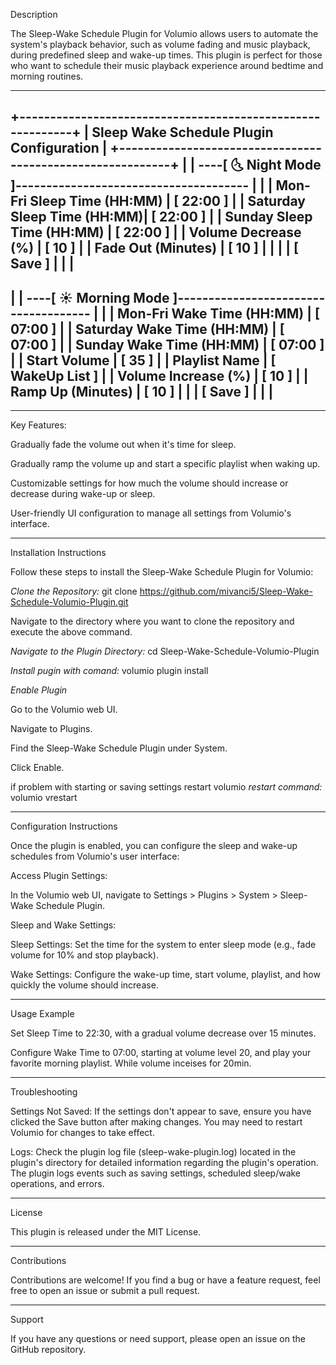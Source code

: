 Description

The Sleep-Wake Schedule Plugin for Volumio allows users to automate the system's playback behavior, such as volume fading and music playback, during predefined sleep and wake-up times. This plugin is perfect for those who want to schedule their music playback experience around bedtime and morning routines.
_____________________________________________________________________________________
+-----------------------------------------------------------+
| Sleep Wake Schedule Plugin Configuration                  |
+-----------------------------------------------------------+
|                                                           |
----[ 🌜 Night Mode ]--------------------------------------
|                                                           |
| Mon-Fri Sleep Time (HH:MM) | [        22:00             ] |
| Saturday Sleep Time (HH:MM)| [        22:00             ] |
| Sunday Sleep Time (HH:MM)  | [        22:00             ] |
| Volume Decrease (%)        | [          10              ] |
| Fade Out (Minutes)         | [          10              ] |
|                                                           |
|                        [ Save ]                           |
|                                                           | 
------------------------------------------------------------
|                                                           |
----[ ☀️ Morning Mode ]-------------------------------------
|                                                           |
| Mon-Fri Wake Time (HH:MM)  | [        07:00             ] |
| Saturday Wake Time (HH:MM) | [        07:00             ] |
| Sunday Wake Time (HH:MM)   | [        07:00             ] |
| Start Volume               | [          35              ] |
| Playlist Name              | [   WakeUp List            ] |
| Volume Increase (%)        | [          10              ] |
| Ramp Up (Minutes)          | [          10              ] |
|
|                        [ Save ]                           |
|                                                           |
------------------------------------------------------------
______________________________________________________________________________________
Key Features:

Gradually fade the volume out when it's time for sleep.

Gradually ramp the volume up and start a specific playlist when waking up.

Customizable settings for how much the volume should increase or decrease during wake-up or sleep.

User-friendly UI configuration to manage all settings from Volumio's interface.


_____________________________________________________________________________________
Installation Instructions

Follow these steps to install the Sleep-Wake Schedule Plugin for Volumio:

*Clone the Repository:*    git clone https://github.com/mivanci5/Sleep-Wake-Schedule-Volumio-Plugin.git

Navigate to the directory where you want to clone the repository and execute the above command.

*Navigate to the Plugin Directory:*    cd Sleep-Wake-Schedule-Volumio-Plugin

*Install pugin with comand:*   volumio plugin install

*Enable Plugin*

Go to the Volumio web UI.

Navigate to Plugins.

Find the Sleep-Wake Schedule Plugin under System.

Click Enable.

if problem with  starting or saving settings restart volumio
*restart command:* volumio vrestart

__________________________________________________________________________________
Configuration Instructions

Once the plugin is enabled, you can configure the sleep and wake-up schedules from Volumio's user interface:

Access Plugin Settings:

In the Volumio web UI, navigate to Settings > Plugins > System > Sleep-Wake Schedule Plugin.

Sleep and Wake Settings:

Sleep Settings: Set the time for the system to enter sleep mode (e.g., fade volume for 10% and stop playback).

Wake Settings: Configure the wake-up time, start volume, playlist, and how quickly the volume should increase.


_________________________________________________________________________________
Usage Example

Set Sleep Time to 22:30, with a gradual volume decrease over 15 minutes.

Configure Wake Time to 07:00, starting at volume level 20, and play your favorite morning playlist. While volume inceises for 20min.


_________________________________________________________________________________
Troubleshooting

Settings Not Saved: If the settings don't appear to save, ensure you have clicked the Save button after making changes. You may need to restart Volumio for changes to take effect.

Logs: Check the plugin log file (sleep-wake-plugin.log) located in the plugin's directory for detailed information regarding the plugin's operation. The plugin logs events such as saving settings, scheduled sleep/wake operations, and errors.


_________________________________________________________________________________
License

This plugin is released under the MIT License.


_________________________________________________________________________________
Contributions

Contributions are welcome! If you find a bug or have a feature request, feel free to open an issue or submit a pull request.


_________________________________________________________________________________
Support

If you have any questions or need support, please open an issue on the GitHub repository.
